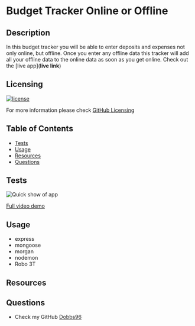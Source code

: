# Budget Tracker Online or Offline

## Description

In this budget tracker you will be able to enter deposits and expenses not only online, but offline. Once you enter any offline data this tracker will add all your offline data to the online data as soon as you get online.
Check out the [live app](**live link**)

## Licensing

[![license](https://img.shields.io/badge/license-MIT-blue)](https://shields.io)

For more information please check [GitHub Licensing](https://docs.github.com/en/github/creating-cloning-and-archiving-repositories/creating-a-repository-on-github/licensing-a-repository)

## Table of Contents

- [Tests](#tests)
- [Usage](#usage)
- [Resources](#resources)
- [Questions](#questions)

## Tests

![Quick show of app](./assets/example.gif)

[Full video demo](https://drive.google.com/file/d/12xYwHamyaU7GA9poxttJm9AGY3_mmUrY/view)

## Usage

- express
- mongoose
- morgan
- nodemon
- Robo 3T

## Resources

## Questions

- Check my GitHub [Dobbs96](https://github.com/Dobbs96)
